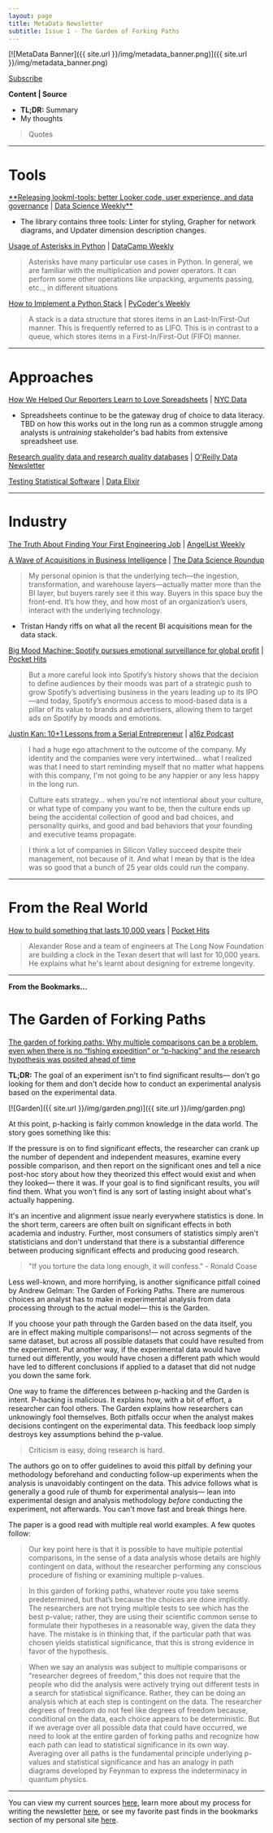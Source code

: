 ```yaml
---
layout: page
title: MetaData Newsletter
subtitle: Issue 1 - The Garden of Forking Paths
---
```


[![MetaData Banner]({{ site.url }}/img/metadata_banner.png)]({{ site.url }}/img/metadata_banner.png)

[Subscribe](https://metadata.substack.com/)

**Content \| Source**

- **TL;DR:** Summary
- My thoughts

> Quotes

---

# Tools

[**Releasing lookml-tools: better Looker code, user experience, and data governance](https://medium.com/ww-tech-blog/releasing-lookml-tools-better-looker-code-user-experience-and-data-governance-a24c0324257c) \| [Data Science Weekly**](https://www.datascienceweekly.org/)

- The library contains three tools: Linter for styling, Grapher for network diagrams, and Updater dimension description changes.

[Usage of Asterisks in Python](https://www.datacamp.com/community/tutorials/usage-asterisks-python) \| [DataCamp Weekly](https://www.datacamp.com/)

> Asterisks have many particular use cases in Python. In general, we are familiar with the multiplication and power operators. It can perform some other operations like unpacking, arguments passing, etc.., in different situations

[How to Implement a Python Stack](https://realpython.com/how-to-implement-python-stack/) \| [PyCoder's Weekly](https://pycoders.com/)

> A stack is a data structure that stores items in an Last-In/First-Out manner. This is frequently referred to as LIFO. This is in contrast to a queue, which stores items in a First-In/First-Out (FIFO) manner.

---

# Approaches

[How We Helped Our Reporters Learn to Love Spreadsheets](https://open.nytimes.com/how-we-helped-our-reporters-learn-to-love-spreadsheets-adc43a93b919) \| [NYC Data](https://tinyletter.com/nycdatajobs)

- Spreadsheets continue to be the gateway drug of choice to data literacy. TBD on how this works out in the long run as a common struggle among analysts is _untraining_ stakeholder's bad habits from extensive spreadsheet use.

[Research quality data and research quality databases](https://simplystatistics.org/2019/05/29/research-quality-data-and-research-quality-databases/) \| [O'Reilly Data Newsletter](https://www.oreilly.com/data/newsletter.html)

[Testing Statistical Software](https://www.alexpghayes.com/blog/testing-statistical-software) \| [Data Elixir](https://dataelixir.com/)

---

# Industry

[The Truth About Finding Your First Engineering Job](https://angel.co/blog/the-truth-about-finding-your-first-engineering-job) \| [AngelList Weekly](https://angel.co/newsletters)

[A Wave of Acquisitions in Business Intelligence](https://blog.fishtownanalytics.com/a-wave-of-acquisitions-in-business-intelligence-93ef319089d8) \| [The Data Science Roundup](http://roundup.fishtownanalytics.com)

> My personal opinion is that the underlying tech—the ingestion, transformation, and warehouse layers—actually matter more than the BI layer, but buyers rarely see it this way. Buyers in this space buy the front-end. It’s how they, and how most of an organization’s users, interact with the underlying technology.

- Tristan Handy riffs on what all the recent BI acquisitions mean for the data stack.

[Big Mood Machine: Spotify pursues emotional surveillance for global profit](https://thebaffler.com/downstream/big-mood-machine-pelly) \| [Pocket Hits](https://getpocket.com/explore/pocket-hits)

> But a more careful look into Spotify’s history shows that the decision to define audiences by their moods was part of a strategic push to grow Spotify’s advertising business in the years leading up to its IPO—and today, Spotify’s enormous access to mood-based data is a pillar of its value to brands and advertisers, allowing them to target ads on Spotify by moods and emotions.

[Justin Kan: 10+1 Lessons from a Serial Entrepreneur](https://a16z.com/2019/06/10/lessons-from-serial-entrepreneur-justin-kan/) \| [a16z Podcast](https://a16z.com/podcasts/)

> I had a huge ego attachment to the outcome of the company. My identity and the companies were very intertwined... what I realized was that I need to start reminding myself that no matter what happens with this company, I'm not going to be any happier or any less happy in the long run.

> Culture eats strategy... when you're not intentional about your culture, or what type of company you want to be, then the culture ends up being the accidental collection of good and bad choices, and personality quirks, and good and bad behaviors that your founding and executive teams propagate.

> I think a lot of companies in Silicon Valley succeed despite their management, not because of it. And what I mean by that is the idea was so good that a bunch of 25 year olds could run the company.

---

# From the Real World

[How to build something that lasts 10,000 years](http://www.bbc.com/future/story/20190611-how-to-build-something-that-lasts-10000-years) \| [Pocket Hits](https://getpocket.com/explore/pocket-hits)

> Alexander Rose and a team of engineers at The Long Now Foundation are building a clock in the Texan desert that will last for 10,000 years. He explains what he's learnt about designing for extreme longevity.

---

**From the Bookmarks...**

# The Garden of Forking Paths

[The garden of forking paths: Why multiple comparisons can be a problem, even when there is no “fishing expedition” or “p-hacking” and the research hypothesis was posited ahead of time](http://www.stat.columbia.edu/~gelman/research/unpublished/p_hacking.pdf)

**TL;DR:** The goal of an experiment isn't to find significant results— don't go looking for them and don't decide how to conduct an experimental analysis based on the experimental data.

[![Garden]({{ site.url }}/img/garden.png)]({{ site.url }}/img/garden.png)

At this point, p-hacking is fairly common knowledge in the data world. The story goes something like this:

If the pressure is on to find significant effects, the researcher can crank up the number of dependent and independent measures, examine every possible comparison, and then report on the significant ones and tell a nice post-hoc story about how they theorized this effect would exist and when they looked— there it was. If your goal is to find significant results, you *will* find them. What you won't find is any sort of lasting insight about what's actually happening.

It's an incentive and alignment issue nearly everywhere statistics is done. In the short term, careers are often built on significant effects in both academia and industry. Further, most consumers of statistics simply aren't statisticians and don't understand that there is a substantial difference between producing significant effects and producing good research.

> "If you torture the data long enough, it will confess." - Ronald Coase

Less well-known, and more horrifying, is another significance pitfall coined by Andrew Gelman: The Garden of Forking Paths. There are numerous choices an analyst has to make in experimental analysis from data processing through to the actual model— this is the Garden.

If you choose your path through the Garden based on the data itself, you are in effect making multiple comparisons!— not across segments of the same dataset, but across all possible datasets that could have resulted from the experiment. Put another way, if the experimental data would have turned out differently, you would have chosen a different path which would have led to different conclusions if applied to a dataset that did not nudge you down the same fork.

One way to frame the differences between p-hacking and the Garden is intent. P-hacking is malicious. It explains how, with a bit of effort, a researcher can fool others. The Garden explains how researchers can unknowingly fool themselves. Both pitfalls occur when the analyst makes decisions contingent on the experimental data. This feedback loop simply destroys key assumptions behind the p-value.

> Criticism is easy, doing research is hard.

The authors go on to offer guidelines to avoid this pitfall by defining your methodology beforehand and conducting follow-up experiments when the analysis is unavoidably contingent on the data. This advice follows what is generally a good rule of thumb for experimental analysis— lean into experimental design and analysis methodology *before* conducting the experiment, not afterwards. You can't move fast and break things here.

The paper is a good read with multiple real world examples. A few quotes follow:

> Our key point here is that it is possible to have multiple potential comparisons, in the sense of a data analysis whose details are highly contingent on data, without the researcher performing any conscious procedure of fishing or examining multiple p-values.

> In this garden of forking paths, whatever route you take seems predetermined, but that’s because the choices are done implicitly. The researchers are not trying multiple tests to see which has the best p-value; rather, they are using their scientific common sense to formulate their hypotheses in a reasonable way, given the data they have. The mistake is in thinking that, if the particular path that was chosen yields statistical significance, that this is strong evidence in favor of the hypothesis.

> When we say an analysis was subject to multiple comparisons or “researcher degrees of freedom,” this does not require that the people who did the analysis were actively trying out different tests in a search for statistical significance. Rather, they can be doing an analysis which at each step is contingent on the data. The researcher degrees of freedom do not feel like degrees of freedom because, conditional on the data, each choice appears to be deterministic. But if we average over all possible data that could have occurred, we need to look at the entire garden of forking paths and recognize how each path can lead to statistical significance in its own way. Averaging over all paths is the fundamental principle underlying p-values and statistical significance and has an analogy in path diagrams developed by Feynman to express the indeterminacy in quantum physics.

---

You can view my current sources [here](https://pdtenpas.github.io/pages/newsletter/sources/), learn more about my process for writing the newsletter [here](https://pdtenpas.github.io/pages/newsletter/read_newsletters/), or see my favorite past finds in the bookmarks section of my personal site [here](https://pdtenpas.github.io/).
